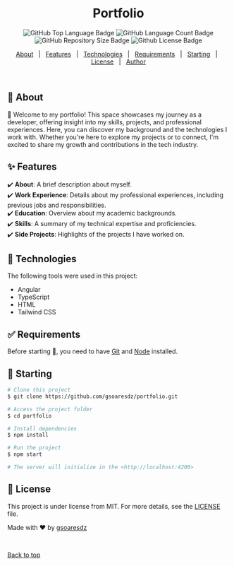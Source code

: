 &#xa0;

<h1 align="center">Portfolio</h1>

<p align="center">

<img alt="GitHub Top Language Badge" src="https://img.shields.io/github/languages/top/wilsonsouto/portfolio?&color=56BEB8"/>

<img alt="GitHub Language Count Badge" src="https://img.shields.io/github/languages/count/wilsonsouto/portfolio?&color=56BEB8"/>

<img alt="GitHub Repository Size Badge" src="https://img.shields.io/github/repo-size/wilsonsouto/portfolio?&color=56BEB8"/>

<img alt="Github License Badge" src="https://img.shields.io/github/license/wilsonsouto/portfolio?color=56BEB8">

</p>

<p align="center">
  <a href="#dart-about">About</a> &#xa0; | &#xa0; 
  <a href="#sparkles-features">Features</a> &#xa0; | &#xa0;
  <a href="#rocket-technologies">Technologies</a> &#xa0; | &#xa0;
  <a href="#white_check_mark-requirements">Requirements</a> &#xa0; | &#xa0;
  <a href="#checkered_flag-starting">Starting</a> &#xa0; | &#xa0;
  <a href="#memo-license">License</a> &#xa0; | &#xa0;
  <a href="https://github.com/gsoaresdz" target="_blank">Author</a>
</p>

<br>

## :dart: About

👋 Welcome to my portfolio! This space showcases my journey as a developer, offering insight into my skills, projects, and professional experiences. Here, you can discover my background and the technologies I work with. Whether you're here to explore my projects or to connect, I'm excited to share my growth and contributions in the tech industry.

## :sparkles: Features

:heavy_check_mark: **About**: A brief description about myself.\
:heavy_check_mark: **Work Experience**: Details about my professional experiences, including previous jobs and responsibilities.\
:heavy_check_mark: **Education**: Overview about my academic backgrounds.\
:heavy_check_mark: **Skills**: A summary of my technical expertise and proficiencies.\
:heavy_check_mark: **Side Projects**: Highlights of the projects I have worked on.

## :rocket: Technologies

The following tools were used in this project:

- Angular
- TypeScript
- HTML
- Tailwind CSS

## :white_check_mark: Requirements

Before starting :checkered_flag:, you need to have [Git](https://git-scm.com) and [Node](https://nodejs.org/en/) installed.

## :checkered_flag: Starting

```bash
# Clone this project
$ git clone https://github.com/gsoaresdz/portfolio.git

# Access the project folder
$ cd portfolio

# Install dependencies
$ npm install

# Run the project
$ npm start

# The server will initialize in the <http://localhost:4200>
```

## :memo: License

This project is under license from MIT. For more details, see the [LICENSE](LICENSE) file.

Made with :heart: by [gsoaresdz](https://github.com/gsoaresdz)

&#xa0;

<a href="#top">Back to top</a>
